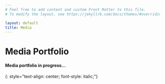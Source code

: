 ```yaml
---
# Feel free to add content and custom Front Matter to this file.
# To modify the layout, see https://jekyllrb.com/docs/themes/#overriding-theme-defaults

layout: default
title: Media
---
```


# Media Portfolio

#### Media portfolio in progress...
{: style="text-align: center; font-style: italic;"}
